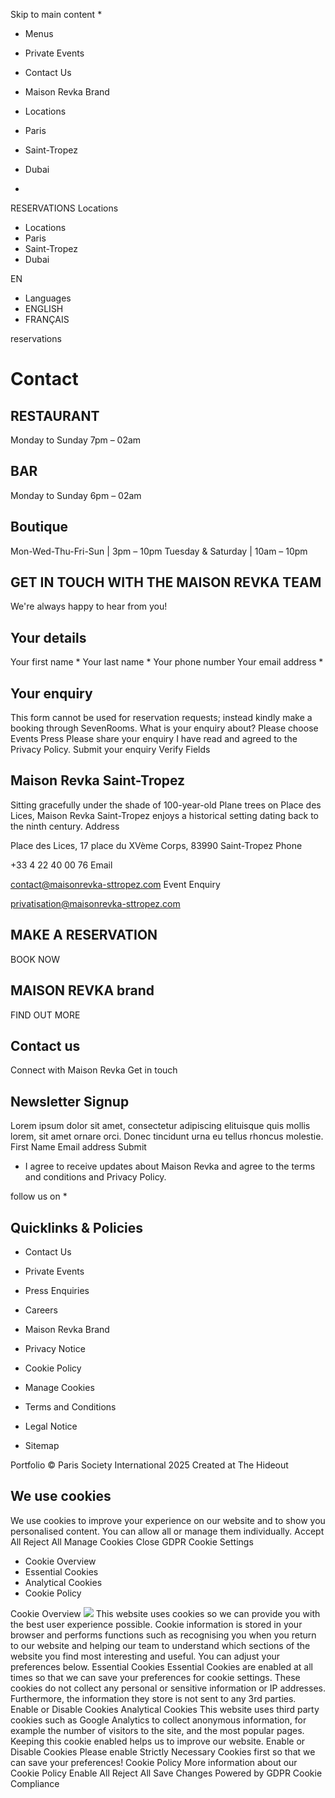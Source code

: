 Skip to main content
  * 

  * Menus
  * Private Events
  * Contact Us
  * Maison Revka Brand


  * Locations
  * Paris
  * Saint-Tropez
  * Dubai


  * 

RESERVATIONS
Locations
  * Locations
  * Paris
  * Saint-Tropez
  * Dubai


EN
  * Languages
  * ENGLISH
  * FRANÇAIS


reservations
# Contact
## RESTAURANT
Monday to Sunday 7pm – 02am
## BAR
Monday to Sunday 6pm – 02am
## Boutique
Mon-Wed-Thu-Fri-Sun | 3pm – 10pm Tuesday & Saturday | 10am – 10pm
## GET IN TOUCH WITH THE MAISON REVKA TEAM
We're always happy to hear from you!
## Your details
Your first name *
Your last name *
Your phone number
Your email address *
## Your enquiry
This form cannot be used for reservation requests; instead kindly make a booking through SevenRooms.
What is your enquiry about?
Please choose Events Press
Please share your enquiry
I have read and agreed to the Privacy Policy.
Submit your enquiry
Verify Fields
## Maison Revka Saint-Tropez
Sitting gracefully under the shade of 100-year-old Plane trees on Place des Lices, Maison Revka Saint-Tropez enjoys a historical setting dating back to the ninth century.
Address
    
Place des Lices, 17 place du XVème Corps, 83990 Saint-Tropez
Phone
    
+33 4 22 40 00 76
Email
    
contact@maisonrevka-sttropez.com
Event Enquiry
    
privatisation@maisonrevka-sttropez.com
## MAKE A RESERVATION
BOOK NOW
## MAISON REVKA brand
FIND OUT MORE
## Contact us
Connect with Maison Revka
Get in touch
## Newsletter Signup
Lorem ipsum dolor sit amet, consectetur adipiscing elituisque quis mollis lorem, sit amet ornare orci. Donec tincidunt urna eu tellus rhoncus molestie.
First Name
Email address
Submit
  * I agree to receive updates about Maison Revka and agree to the terms and conditions and Privacy Policy.


follow us on
  * 

## Quicklinks & Policies
  * Contact Us
  * Private Events
  * Press Enquiries
  * Careers
  * Maison Revka Brand


  * Privacy Notice
  * Cookie Policy
  * Manage Cookies
  * Terms and Conditions
  * Legal Notice
  * Sitemap


Portfolio
© Paris Society International 2025 Created at The Hideout
## We use cookies
We use cookies to improve your experience on our website and to show you personalised content. You can allow all or manage them individually.
Accept All Reject All Manage Cookies
Close GDPR Cookie Settings
  * Cookie Overview
  * Essential Cookies
  * Analytical Cookies
  * Cookie Policy


Cookie Overview
![](https://maisonrevka.com/saint-tropez/app/app-uploads/sites/5/2024/07/maison-revka-stacked.svg)
This website uses cookies so we can provide you with the best user experience possible. Cookie information is stored in your browser and performs functions such as recognising you when you return to our website and helping our team to understand which sections of the website you find most interesting and useful. You can adjust your preferences below.
Essential Cookies
Essential Cookies are enabled at all times so that we can save your preferences for cookie settings. These cookies do not collect any personal or sensitive information or IP addresses. Furthermore, the information they store is not sent to any 3rd parties.
Enable or Disable Cookies
Analytical Cookies
This website uses third party cookies such as Google Analytics to collect anonymous information, for example the number of visitors to the site, and the most popular pages. Keeping this cookie enabled helps us to improve our website.
Enable or Disable Cookies
Please enable Strictly Necessary Cookies first so that we can save your preferences!
Cookie Policy
More information about our Cookie Policy
Enable All Reject All Save Changes
Powered by GDPR Cookie Compliance
